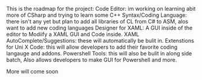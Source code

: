 This is the roadmap for the project:
    Code Editor: im working on learning abit more of CSharp and trying to learn some C++
    Syntax/Coding Language: there isn't any yet but plan to add all libraries of CL from C# to ASM, alos want to add new coding languages
    Designer for XAML: A GUI inside of the editor to Modiify a XAML GUI and Code inside.
    XAML AutoComplete/Suggestions: these will automatically be bulit in.
    Extenstions for Uni X Code: this will allow developers to add their favorite coding langauge and addons.
    Powershell Tools: this will also be bulit in along side batch, Also allows developers to make GUI for Powershell and more.

More will come soon
    
    
